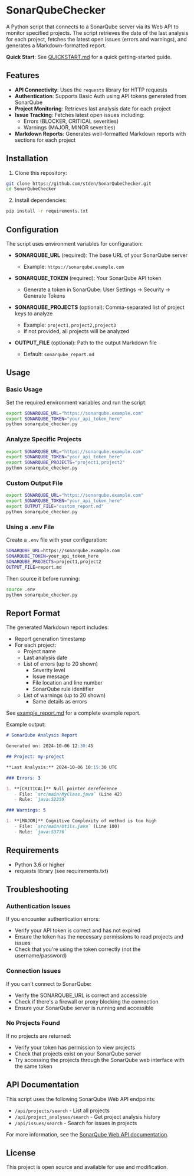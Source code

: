 # SonarQubeChecker

A Python script that connects to a SonarQube server via its Web API to monitor specified projects. The script retrieves the date of the last analysis for each project, fetches the latest open issues (errors and warnings), and generates a Markdown-formatted report.

**Quick Start**: See [QUICKSTART.md](QUICKSTART.md) for a quick getting-started guide.

## Features

- **API Connectivity**: Uses the `requests` library for HTTP requests
- **Authentication**: Supports Basic Auth using API tokens generated from SonarQube
- **Project Monitoring**: Retrieves last analysis date for each project
- **Issue Tracking**: Fetches latest open issues including:
  - Errors (BLOCKER, CRITICAL severities)
  - Warnings (MAJOR, MINOR severities)
- **Markdown Reports**: Generates well-formatted Markdown reports with sections for each project

## Installation

1. Clone this repository:
```bash
git clone https://github.com/stden/SonarQubeChecker.git
cd SonarQubeChecker
```

2. Install dependencies:
```bash
pip install -r requirements.txt
```

## Configuration

The script uses environment variables for configuration:

- **SONARQUBE_URL** (required): The base URL of your SonarQube server
  - Example: `https://sonarqube.example.com`
  
- **SONARQUBE_TOKEN** (required): Your SonarQube API token
  - Generate a token in SonarQube: User Settings → Security → Generate Tokens
  
- **SONARQUBE_PROJECTS** (optional): Comma-separated list of project keys to analyze
  - Example: `project1,project2,project3`
  - If not provided, all projects will be analyzed
  
- **OUTPUT_FILE** (optional): Path to the output Markdown file
  - Default: `sonarqube_report.md`

## Usage

### Basic Usage

Set the required environment variables and run the script:

```bash
export SONARQUBE_URL="https://sonarqube.example.com"
export SONARQUBE_TOKEN="your_api_token_here"
python sonarqube_checker.py
```

### Analyze Specific Projects

```bash
export SONARQUBE_URL="https://sonarqube.example.com"
export SONARQUBE_TOKEN="your_api_token_here"
export SONARQUBE_PROJECTS="project1,project2"
python sonarqube_checker.py
```

### Custom Output File

```bash
export SONARQUBE_URL="https://sonarqube.example.com"
export SONARQUBE_TOKEN="your_api_token_here"
export OUTPUT_FILE="custom_report.md"
python sonarqube_checker.py
```

### Using a .env File

Create a `.env` file with your configuration:

```bash
SONARQUBE_URL=https://sonarqube.example.com
SONARQUBE_TOKEN=your_api_token_here
SONARQUBE_PROJECTS=project1,project2
OUTPUT_FILE=report.md
```

Then source it before running:

```bash
source .env
python sonarqube_checker.py
```

## Report Format

The generated Markdown report includes:

- Report generation timestamp
- For each project:
  - Project name
  - Last analysis date
  - List of errors (up to 20 shown)
    - Severity level
    - Issue message
    - File location and line number
    - SonarQube rule identifier
  - List of warnings (up to 20 shown)
    - Same details as errors

See [example_report.md](example_report.md) for a complete example report.

Example output:

```markdown
# SonarQube Analysis Report

Generated on: 2024-10-06 12:30:45

## Project: my-project

**Last Analysis:** 2024-10-06 10:15:30 UTC

### Errors: 3

1. **[CRITICAL]** Null pointer dereference
   - File: `src/main/MyClass.java` (Line 42)
   - Rule: `java:S2259`

### Warnings: 5

1. **[MAJOR]** Cognitive Complexity of method is too high
   - File: `src/main/Utils.java` (Line 100)
   - Rule: `java:S3776`
```

## Requirements

- Python 3.6 or higher
- requests library (see requirements.txt)

## Troubleshooting

### Authentication Issues

If you encounter authentication errors:
- Verify your API token is correct and has not expired
- Ensure the token has the necessary permissions to read projects and issues
- Check that you're using the token correctly (not the username/password)

### Connection Issues

If you can't connect to SonarQube:
- Verify the SONARQUBE_URL is correct and accessible
- Check if there's a firewall or proxy blocking the connection
- Ensure your SonarQube server is running and accessible

### No Projects Found

If no projects are returned:
- Verify your token has permission to view projects
- Check that projects exist on your SonarQube server
- Try accessing the projects through the SonarQube web interface with the same token

## API Documentation

This script uses the following SonarQube Web API endpoints:
- `/api/projects/search` - List all projects
- `/api/project_analyses/search` - Get project analysis history
- `/api/issues/search` - Search for issues in projects

For more information, see the [SonarQube Web API documentation](https://docs.sonarqube.org/latest/extend/web-api/).

## License

This project is open source and available for use and modification.